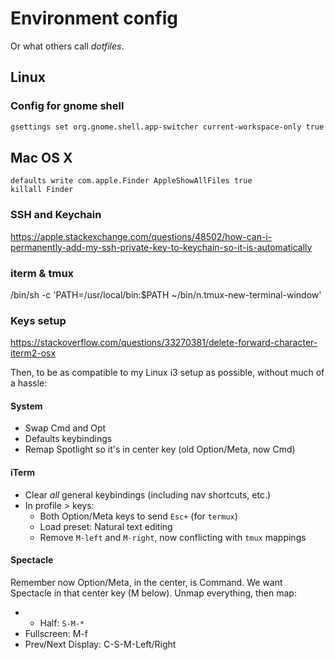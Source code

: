 # Environment config
Or what others call _dotfiles_.

## Linux

### Config for gnome shell

```sh
gsettings set org.gnome.shell.app-switcher current-workspace-only true
```

## Mac OS X

```
defaults write com.apple.Finder AppleShowAllFiles true
killall Finder
```

### SSH and Keychain

https://apple.stackexchange.com/questions/48502/how-can-i-permanently-add-my-ssh-private-key-to-keychain-so-it-is-automatically

### iterm & tmux

/bin/sh -c 'PATH=/usr/local/bin:$PATH ~/bin/n.tmux-new-terminal-window'

### Keys setup

https://stackoverflow.com/questions/33270381/delete-forward-character-iterm2-osx

Then, to be as compatible to my Linux i3 setup as possible, without much of a hassle:

#### System
- Swap Cmd and Opt
- Defaults keybindings
- Remap Spotlight so it's in center key (old Option/Meta, now Cmd)

#### iTerm
- Clear _all_ general keybindings (including nav shortcuts, etc.)
- In profile > keys:
  - Both Option/Meta keys to send `Esc+` (for `termux`)
  - Load preset: Natural text editing
  - Remove `M-left` and `M-right`, now conflicting with `tmux` mappings

#### Spectacle
Remember now Option/Meta, in the center, is Command. We want Spectacle in that center key (M below).
Unmap everything, then map:
- * Half: `S-M-*`
- Fullscreen: M-f
- Prev/Next Display: C-S-M-Left/Right

